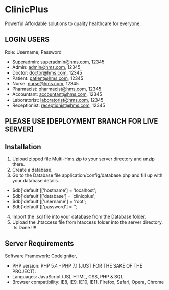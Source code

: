 # ClinicPlus
Powerful Affordable solutions to quality healthcare for everyone.

## LOGIN USERS
Role: Username, Password
* Superadmin:     superadmin@hms.com, 12345
* Admin:          admin@hms.com, 12345
* Doctor:         doctor@hms.com, 12345
* Patient:        patient@hms.com, 12345
* Nurse:          nurse@hms.com, 12345
* Pharmacist:     pharmacist@hms.com, 12345
* Accountant:     accountant@hms.com, 12345
* Laboratorist:   laboratorist@hms.com, 12345
* Receptionist:   receptionist@hms.com, 12345


## PLEASE USE [DEPLOYMENT BRANCH FOR LIVE SERVER]
## Installation
1. Upload zipped file Multi-Hms.zip to your server directory and unzip there.
2. Create a database.
3. Go to the Database file application/config/database.php and fill up with your database details.
  * $db['default']['hostname'] = 'localhost';
  * $db['default']['database'] = 'clinicplus';
  * $db['default']['username'] = 'root';
  * $db['default']['password'] = '';
4. Import the .sql file into your database from the Database folder.
5. Upload the .htaccess file from htaccess folder into the server directory.
Its Done !!!!

## Server Requirements
Software Framework: CodeIgniter,
* PHP version: PHP 5.4 - PHP 7.1 (JUST FOR THE SAKE OF THE PROJECT).
* Languages: JavaScript (JS), HTML, CSS, PHP & SQL.
* Browser compatibility: IE8, IE9, IE10, IE11, Firefox, Safari, Opera, Chrome
